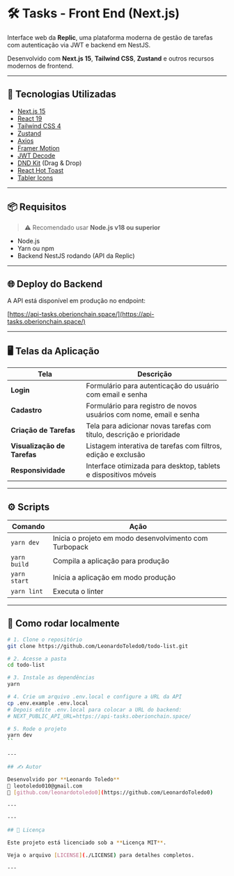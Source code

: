 # 🛠️ Tasks - Front End (Next.js)

Interface web da **Replic**, uma plataforma moderna de gestão de tarefas com autenticação via JWT e backend em NestJS.

Desenvolvido com **Next.js 15**, **Tailwind CSS**, **Zustand** e outros recursos modernos de frontend.

---

## 🚀 Tecnologias Utilizadas

- [Next.js 15](https://nextjs.org/)
- [React 19](https://react.dev/)
- [Tailwind CSS 4](https://tailwindcss.com/)
- [Zustand](https://github.com/pmndrs/zustand)
- [Axios](https://axios-http.com/)
- [Framer Motion](https://www.framer.com/motion/)
- [JWT Decode](https://github.com/auth0/jwt-decode)
- [DND Kit](https://dndkit.com/) (Drag & Drop)
- [React Hot Toast](https://react-hot-toast.com/)
- [Tabler Icons](https://tabler.io/icons)

---

## 📦 Requisitos

> ⚠️ Recomendado usar **Node.js v18 ou superior**

- Node.js
- Yarn ou npm
- Backend NestJS rodando (API da Replic)

---

## 🌐 Deploy do Backend

A API está disponível em produção no endpoint:

[https://api-tasks.oberionchain.space/](https://api-tasks.oberionchain.space/)

---

## 🖥️ Telas da Aplicação

| Tela                        | Descrição                                                            |
| --------------------------- | -------------------------------------------------------------------- |
| **Login**                   | Formulário para autenticação do usuário com email e senha            |
| **Cadastro**                | Formulário para registro de novos usuários com nome, email e senha   |
| **Criação de Tarefas**      | Tela para adicionar novas tarefas com título, descrição e prioridade |
| **Visualização de Tarefas** | Listagem interativa de tarefas com filtros, edição e exclusão        |
| **Responsividade**          | Interface otimizada para desktop, tablets e dispositivos móveis      |

---

## ⚙️ Scripts

| Comando      | Ação                                                   |
| ------------ | ------------------------------------------------------ |
| `yarn dev`   | Inicia o projeto em modo desenvolvimento com Turbopack |
| `yarn build` | Compila a aplicação para produção                      |
| `yarn start` | Inicia a aplicação em modo produção                    |
| `yarn lint`  | Executa o linter                                       |

---

## 🔧 Como rodar localmente

```bash
# 1. Clone o repositório
git clone https://github.com/LeonardoToledo0/todo-list.git

# 2. Acesse a pasta
cd todo-list

# 3. Instale as dependências
yarn

# 4. Crie um arquivo .env.local e configure a URL da API
cp .env.example .env.local
# Depois edite .env.local para colocar a URL do backend:
# NEXT_PUBLIC_API_URL=https://api-tasks.oberionchain.space/

# 5. Rode o projeto
yarn dev
``

---

## ✍️ Autor

Desenvolvido por **Leonardo Toledo**
📧 leotoledo010@gmail.com
🔗 [github.com/leonardotoledo0](https://github.com/LeonardoToledo0)

---

---

## 📄 Licença

Este projeto está licenciado sob a **Licença MIT**.

Veja o arquivo [LICENSE](./LICENSE) para detalhes completos.

---
```
